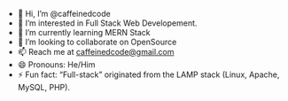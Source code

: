 - 👋 Hi, I’m @caffeinedcode
- 👀 I’m interested in Full Stack Web Developement.
- 🌱 I’m currently learning MERN Stack
- 💞️ I’m looking to collaborate on OpenSource
- 📫 Reach me at caffeinedcode@gmail.com
- 😄 Pronouns: He/Him
- ⚡ Fun fact: “Full-stack” originated from the LAMP stack (Linux, Apache, MySQL, PHP).

<!---
caffeinedcode/caffeinedcode is a ✨ special ✨ repository because its `README.md` (this file) appears on your GitHub profile.
You can click the Preview link to take a look at your changes.
--->
